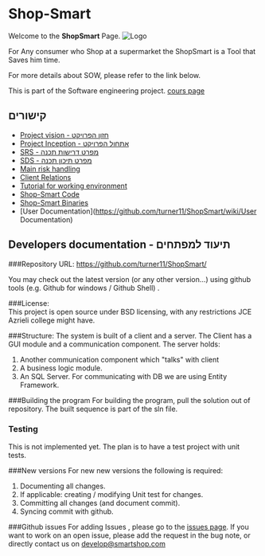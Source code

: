 Shop-Smart
=========
Welcome to the **ShopSmart** Page.
![Logo](https://raw.github.com/turner11/ShopSmart/master/Images/ShopSmart_Logo.PNG)

For Any consumer
who Shop at a supermarket
the ShopSmart
is a Tool
that Saves him time.

For more details about SOW, please refer to the link below.

This is part of the Software engineering project. [cours page](https://github.com/jce-il/se-class)


## קישורים

* [Project vision - חזון הפרויקט](SOW)
* [Project Inception - אתחול הפרויקט](https://github.com/turner11/ShopSmart/wiki/Inception)
* [SRS - מפרט דרישות תכנה](https://github.com/turner11/ShopSmart/wiki/SRS)
* [SDS - מפרט תיכון תכנה](https://github.com/turner11/ShopSmart/wiki/1.-SDS---%D7%9E%D7%A4%D7%A8%D7%98-%D7%AA%D7%99%D7%9B%D7%95%D7%9F-%D7%AA%D7%9B%D7%A0%D7%94)
* [Main risk handling](https://github.com/turner11/ShopSmart/wiki/Main-risk-handling)
* [Client Relations](https://github.com/turner11/ShopSmart/wiki/Client-relations)
* [Tutorial for working environment](https://github.com/turner11/ShopSmart/wiki/Environment-Tutorial)
* [Shop-Smart Code]()
* [Shop-Smart Binaries]()
* [User Documentation](https://github.com/turner11/ShopSmart/wiki/User Documentation)
 
## Developers documentation - תיעוד למפתחים

###Repository URL:
https://github.com/turner11/ShopSmart/ 

 You may check out the latest version (or any other version...) using github tools (e.g. Github for windows / Github Shell) .

###License:  
This project is open source under BSD licensing, with any restrictions JCE Azrieli college might have. 

###Structure: 
The system is built of a client and a server.
The Client has a GUI module and a communication component.
The server holds:
 1. Another communication component which "talks" with client
 2. A business logic module.
 3. An SQL Server.
For communicating with DB we are using Entity Framework.

###Building the program
For building the program, pull the solution out of repository. The built sequence is part of the sln file.

### Testing
This is not implemented yet. 
The plan is to have a test project with unit tests.

###New versions
For new new versions the following is required:
 1. Documenting all changes.
 2. If applicable: creating / modifying Unit test for changes.
 3. Committing all changes (and document commit).
 4. Syncing commit with github.

###Github issues
For adding Issues , please go to the [issues page](https://github.com/turner11/ShopSmart/issues?state=open).
If you want to work on an open issue, please add the request in the bug note, or directly contact us on develop@smartshop.com
